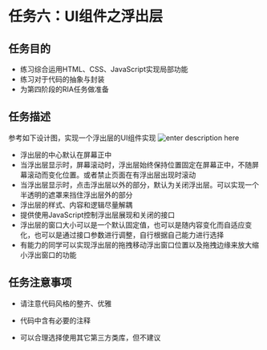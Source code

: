 # 任务六：UI组件之浮出层
## 任务目的
- 练习综合运用HTML、CSS、JavaScript实现局部功能
- 练习对于代码的抽象与封装
- 为第四阶段的RIA任务做准备
## 任务描述
参考如下设计图，实现一个浮出层的UI组件实现
![enter description here][1]
- 浮出层的中心默认在屏幕正中
- 当浮出层显示时，屏幕滚动时，浮出层始终保持位置固定在屏幕正中，不随屏幕滚动而变化位置。或者禁止页面在有浮出层出现时滚动
- 当浮出层显示时，点击浮出层以外的部分，默认为关闭浮出层。可以实现一个半透明的遮罩来挡住浮出层外的部分
- 浮出层的样式、内容和逻辑尽量解耦
- 提供使用JavaScript控制浮出层展现和关闭的接口
- 浮出层的窗口大小可以是一个默认固定值，也可以是随内容变化而自适应变化，也可以是通过接口参数进行调整，自行根据自己能力进行选择
- 有能力的同学可以实现浮出层的拖拽移动浮出窗口位置以及拖拽边缘来放大缩小浮出窗口的功能
## 任务注意事项
- 请注意代码风格的整齐、优雅
- 代码中含有必要的注释
- 可以合理选择使用其它第三方类库，但不建议


  [1]: http://7xrp04.com1.z0.glb.clouddn.com/task_3_37_1.jpg